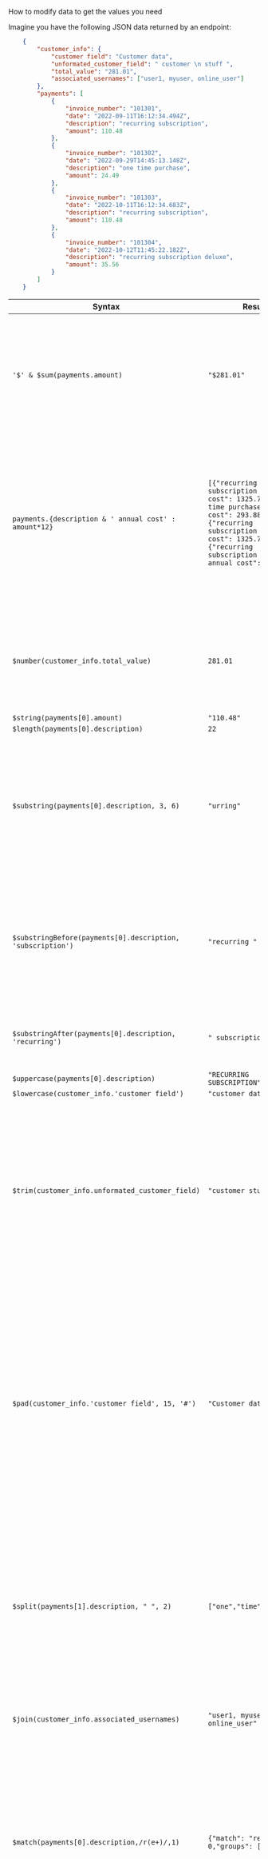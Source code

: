 How to modify data to get the values you need

Imagine you have the following JSON data returned by an endpoint:

``` json 
    {
        "customer_info": {
            "customer field": "Customer data",
            "unformated_customer_field": " customer \n stuff ",
            "total_value": "281.01",
            "associated_usernames": ["user1, myuser, online_user"]
        },
        "payments": [
            {
                "invoice_number": "101301",
                "date": "2022-09-11T16:12:34.494Z",
                "description": "recurring subscription",
                "amount": 110.48
            },
            {
                "invoice_number": "101302",
                "date": "2022-09-29T14:45:13.148Z",
                "description": "one time purchase",
                "amount": 24.49
            },
            {
                "invoice_number": "101303",
                "date": "2022-10-11T16:12:34.683Z",
                "description": "recurring subscription",
                "amount": 110.48
            },
            {
                "invoice_number": "101304",
                "date": "2022-10-12T11:45:22.182Z",
                "description": "recurring subscription deluxe",
                "amount": 35.56
            }
        ]
    }
```

| Syntax  | Result | Notes |
| ------------- | ------------- | ------------- |
| `'$' & $sum(payments.amount)` | `"$281.01"` | First, use the `$sum` function to add the amount values, and then add the character literal `$` to the front with the `&` operator to write it as a dollar sign |
| `payments.{description & ' annual cost' : amount*12}` | `[{"recurring subscription annual cost": 1325.76},{"one time purchase annual cost": 293.88},{"recurring subscription annual cost": 1325.76},{"recurring subscription deluxe annual cost": 426.72}]` | You can multiply the amounts and use the custom structure found in returning-structured-results to generate the total annual costs and append the annual cost to the description |
| `$number(customer_info.total_value)` | `281.01` | You can use the `$number` operator to cast the string to a number that you can then use a mathematical expressions | 
| `$string(payments[0].amount)` | `"110.48"` | |
| `$length(payments[0].description)` | `22` | |
| `$substring(payments[0].description, 3, 6)` | `"urring"` | The first number is optional and specifies the offset, the second is the number of characters you are selecting, negative numbers can also be used for the offest |
| `$substringBefore(payments[0].description, 'subscription')` | `"recurring "` | Returns the substring before the specified occurance of `subscription` . If `subscription` were not found it would return the whole string |
| `$substringAfter(payments[0].description, 'recurring')` | `" subscription"` | Same as above but returns the string after the occurance |
| `$uppercase(payments[0].description)` | `"RECURRING SUBSCRIPTION"` | | 
| `$lowercase(customer_info.'customer field')` | `"customer data"` | 
| `$trim(customer_info.unformated_customer_field)` | `"customer stuff"` | Removes excess leading and trailing spaces, converts newline, carriage return, line feeds, and tabs into a single space character, and reduces consecutive spaces into a single space cahracter |
| `$pad(customer_info.'customer field', 15, '#')` | `"Customer data##"` | If the second parameter is a positive number it pads the string with the third parameter, if the second parameter is negative it pads the front of the string with the character(s) optionally specified (third parameter character(s) will default to space if left blank) | 
| `$split(payments[1].description, " ", 2)` | `["one","time"]` | Returns the string split on the seporater specified in the second parameter and optionally limited by the third parameter. A regex can also be used instead of a string. | 
| `$join(customer_info.associated_usernames)` | `"user1, myuser, online_user"` | Joins an array of strings together into a single string. |
| `$match(payments[0].description,/r(e+)/,1)` | `{"match": "re","index": 0,"groups": ["e"]}` | `match` returns the string found, `index` it's position and `groups` and array of captured groups (what's inside the paratheses). The final parameter is the limit, in this case limiting it to just one match. |
| `$replace(payments[0].description,"recurring", "renewing", 1)` | `"renewing subscription"` | Replaces the instances of `recurring` in the first parameter string and replaces it with renewing and limited to the first instance found (optionally specified with the `1`). Using a regex instead of `renewing` is also supported. |
| `payments.description.$replace("recurring", "renewing")` | `["renewing subscription","one time purchase","renewing subscription","renewing subscription deluxe"]` | `$replace()` can also be used like this to change multiple string values in an array. | 
| `$eval('$string(2)')` | "2" | Evaluates the expression passed in using JSON and/or FQL syntax | 




